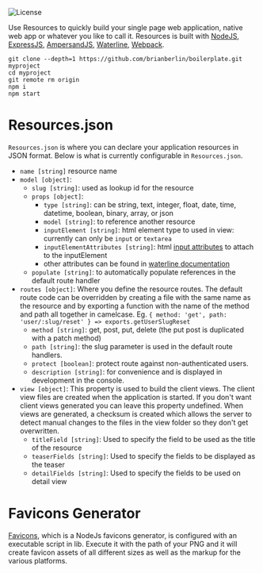 ![License](http://img.shields.io/:license-gpl3-blue.svg)

Use Resources to quickly build your single page web application, native web app or whatever you like to call it.
Resources is built with [NodeJS](https://nodejs.org/), [ExpressJS](http://expressjs.com/), 
[AmpersandJS](http://ampersandjs.com/), [Waterline](https://github.com/balderdashy/waterline), 
[Webpack](http://webpack.github.io/).  

```
git clone --depth=1 https://github.com/brianberlin/boilerplate.git myproject
cd myproject
git remote rm origin
npm i
npm start
```

# Resources.json

`Resources.json` is where you can declare your application resources in JSON format. Below is what is currently 
configurable in `Resources.json`.

- `name [string]` resource name
- `model [object]`:
    - `slug [string]`: used as lookup id for the resource
    - `props [object]`:
        - `type [string]`: can be string, text, integer, float, date, time, datetime, boolean, binary, array, or json
        - `model [string]`: to reference another resource
        - `inputElement [string]`: html element type to used in view: currently can only be `input` or `textarea`
        - `inputElementAttributes [string]`: html [input attributes](https://developer.mozilla.org/en-US/docs/Web/HTML/Element/input) to attach to the inputElement
        - other attributes can be found in [waterline documentation](https://github.com/balderdashy/waterline-docs/blob/master/models.md#attribute-properties)
    - `populate [string]`: to automatically populate references in the default route handler
- `routes [object]`: Where you define the resource routes. The default route code can be overridden by creating a file with the 
            same name as the resource and by exporting a function with the name of the method and path all together in camelcase. 
            Eg. `{ method: 'get', path: 'user/:slug/reset' } => exports.getUserSlugReset`
    - `method [string]`: get, post, put, delete (the put post is duplicated with a patch method)
    - `path [string]`: the slug parameter is used in the default route handlers.
    - `protect [boolean]`: protect route against non-authenticated users.
    - `description [string]`: for convenience and is displayed in development in the console.
- `view [object]`: This property is used to build the client views. The client view files are created when the application is started.
          If you don't want client views generated you can leave this property undefined. When views are generated, 
          a checksum is created which allows the server to detect manual changes to the files in the view folder so
          they don't get overwritten.
    - `titleField [string]`: Used to specify the field to be used as the title of the resource
    - `teaserFields [string]`: Used to specify the fields to be displayed as the teaser
    - `detailFields [string]`: Used to specify the fields to be used on detail view

# Favicons Generator

[Favicons](https://github.com/haydenbleasel/favicons), which is a NodeJs favicons generator, is configured with an 
executable script in lib. Execute it with the path of your PNG and it will create favicon assets of all different 
sizes as well as the markup for the various platforms.
